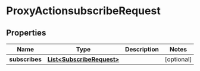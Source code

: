 
# ProxyActionsubscribeRequest

## Properties
Name | Type | Description | Notes
------------ | ------------- | ------------- | -------------
**subscribes** | [**List&lt;SubscribeRequest&gt;**](SubscribeRequest.md) |  |  [optional]



